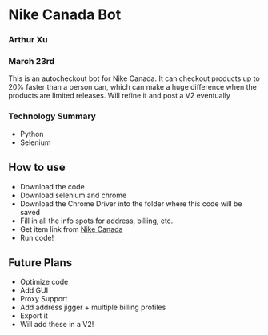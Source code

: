 # Nike Canada Bot #

### Arthur Xu ###
### March 23rd ###

This is an autocheckout bot for Nike Canada. It can checkout products up to 20% faster than a person can, which can make a huge
difference when the products are limited releases. Will refine it and post a V2 eventually

### Technology Summary ###
* Python
* Selenium

## How to use ##

* Download the code
* Download selenium and chrome
* Download the Chrome Driver into the folder where this code will be saved
* Fill in all the info spots for address, billing, etc.
* Get item link from [Nike Canada](https://www.nike.com/ca/launch?s=upcoming)
* Run code!

## Future Plans ##

* Optimize code
* Add GUI
* Proxy Support
* Add address jigger + multiple billing profiles
* Export it
* Will add these in a V2!
